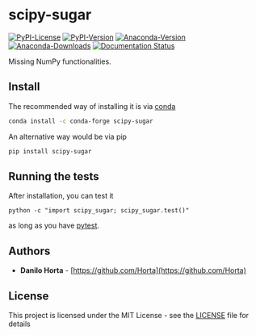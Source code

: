 # scipy-sugar

[![PyPI-License](https://img.shields.io/pypi/l/scipy-sugar.svg?style=flat-square)](https://pypi.python.org/pypi/scipy-sugar/)
[![PyPI-Version](https://img.shields.io/pypi/v/scipy-sugar.svg?style=flat-square)](https://pypi.python.org/pypi/scipy-sugar/) [![Anaconda-Version](https://anaconda.org/conda-forge/scipy-sugar/badges/version.svg)](https://anaconda.org/conda-forge/scipy-sugar) [![Anaconda-Downloads](https://anaconda.org/conda-forge/scipy-sugar/badges/downloads.svg)](https://anaconda.org/conda-forge/scipy-sugar) [![Documentation Status](https://readthedocs.org/projects/scipy-sugar/badge/?style=flat-square&version=latest)](https://scipy-sugar.readthedocs.io/en/latest/)

Missing NumPy functionalities.

## Install

The recommended way of installing it is via
[conda](http://conda.pydata.org/docs/index.html)
```bash
conda install -c conda-forge scipy-sugar
```

An alternative way would be via pip
```bash
pip install scipy-sugar
```

## Running the tests

After installation, you can test it
```
python -c "import scipy_sugar; scipy_sugar.test()"
```
as long as you have [pytest](http://docs.pytest.org/en/latest/).

## Authors

* **Danilo Horta** - [https://github.com/Horta](https://github.com/Horta)

## License

This project is licensed under the MIT License - see the
[LICENSE](LICENSE) file for details
